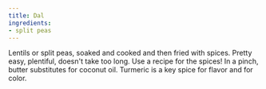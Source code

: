 ```yaml
---
title: Dal
ingredients:
- split peas
---
```

Lentils or split peas, soaked and cooked and then fried with spices.
Pretty easy, plentiful, doesn't take too long.
Use a recipe for the spices!
In a pinch, butter substitutes for coconut oil.
Turmeric is a key spice for flavor and for color.

